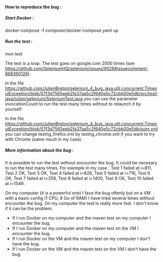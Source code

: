 #### How to reproduce the bug : 

##### Start Docker :

docker-compose -f composer/docker-compose.yaml up

##### Run the test :

mvn test

The test is a loop. The test goes on google.com 2000 times (see https://github.com/SeleniumHQ/selenium/issues/9528#issuecomment-868360126).

In the file https://github.com/JulienBreton/selenium_4_bug_java.util.concurrent.TimeoutException/blob/57f3d7565eeb2fa37aa5c2f640e5c72cbb00e5db/src/test/java/julien/selenium/SeleniumTest.java you can use the parameter invocationCount to run the test many times without to relaunch it by yourself.

In the file https://github.com/JulienBreton/selenium_4_bug_java.util.concurrent.TimeoutException/blob/57f3d7565eeb2fa37aa5c2f640e5c72cbb00e5db/pom.xml you can change testng_firefox.xml by testng_chrome.xml if you want to try with Chrome (same result in my case).

##### More information about the bug :

It is possible to run the test without encounter the bug.
It could be necesary to run the test many times.
For exemple in my case : Test 1 failed at i=811, Test 2 OK, Test 3 OK, Test 4 failed at i=826, Test 5 failed at i=716, Test 6 OK, Test 7 failed at i=359, Test 8 failed at i=1400, Test 9 OK, Test 10 failed at i=1549.

On my computer (it is a powerful one) I face the bug oftenly but on a VM with a basic config (1 CPU, 8 Go of RAM) I have tried several times without encounter the bug. On my computer the test is really more fast. I don't know if it can be the problem.
* If I run Docker on my computer and the maven test on my computer I encounter the bug.
* If I run Docker on my computer and the maven test on the VM I encounter the bug.
* If I run Docker on the VM and the maven test on my computer I don't have the bug.
* If I run Docker on the VM and the maven test on the VM I don't have the bug.

